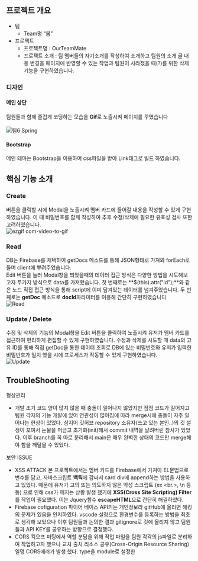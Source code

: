 ## 프로젝트 개요

- 팀
    - Team명 “봄”
- 프로젝트
    - 프로젝트명 : OurTeamMate
    - 프로젝트 소개 : 팀 멤버들의 자기소개를 작성하여 소개하고 팀원의 소개 글 내용 변경을 페이지에 반영할 수 있는 작업과 팀원이 사라졌을 때(?)를 위한 삭제 기능을 구현하였습니다.



### 디자인

#### 메인 상단
팀원들과 함께 즐겁게 코딩하는 모습을 **Gif**로 노출시켜 페이지를 꾸몄습니다<br><br>
![팀6 Spring](https://github.com/JungHyunMoon/sparta_team_6/assets/120004247/872d6375-4f3a-45c5-a33c-49ef1ed42264)

#### Bootstrap
메인 테마는 Bootstrap을 이용하여 css파일을 받아 Link태그로 빌드 하였습니다.

## 핵심 기능 소개

### Create
<NEW MEMBER> 버튼을 클릭할 시에 Modal을 노출시켜 멤버 카드에 들어갈 내용을 작성할 수 있게 구현하였습니다. 이 때 비밀번호를 함께 작성하여 추후 수정/삭제에 필요한 유효성 검사 또한 고려하였습니다.<br>
![ezgif com-video-to-gif](https://github.com/JungHyunMoon/sparta_team_6/assets/120004247/d64160a7-a720-4849-bcd8-5e518b38bfe0)


### Read
DB는 Firebase를 채택하여 getDocs 메소드를 통해 JSON형태로 가져와 forEach로 돌며 client에 뿌려주었습니다.  
Edit 버튼을 눌러 Modal창을 띄웠을때의 데이터 접근 방식은 다양한 방법을 시도해보고자 두가지 방식으로 data를 가져왔습니다. 첫 번째로는 **$(this).attr("id");**와 같은 노드 직접 접근 방식을 통해 script에 이미 담겨있는 데이터를 넘겨주었습니다. 두 번째로는 **getDoc** 메소드로 **docId**파라미터를 이용해 간단히 구현하였습니다<br>
![Read](https://github.com/JungHyunMoon/sparta_team_6/assets/120004247/3647e425-8f31-43ea-8b88-beefe2b1ff39)

### Update / Delete
수정 및 삭제의 기능의 Modal창을 Edit 버튼을 클릭하여 노출시켜 유저가 멤버 카드를 접근하여 편리하게 편집할 수 있게 구현하였습니다. 수정과 삭제를 시도할 때 data의 고유 ID를 통해 직접 getDoc을 통한 데이터 조회로 DB에 있는 비밀번호와 유저가 입력한 비밀번호가 일치 했을 시에 프로세스가 작동할 수 있게 구현하였습니다.<br>
![Update](https://github.com/JungHyunMoon/sparta_team_6/assets/120004247/e6b921ad-fe83-4851-b564-ea8f4f9cb90d)

## TroubleShooting
형상관리
- 개발 초기 코드 양이 많지 않을 때 충돌이 일어나지 않았지만 점점 코드가 길어지고 팀원 각자의 기능 개발에 있어 연관성이 많아짐에 따라 merge시에 충돌이 자주 일어나는 현상이 있었다. 심지어 깃허브 repository 소유자(쓰고 있는 본인..)의 깃 설정이 꼬여서 눈물을 머금고 초기화(init)해서 commit 내역을 날려버린 참사가 있었다. 이후 branch를 꼭 따로 분리해서 main은 매우 완벽한 상태의 코드만 merge해야 함을 깨달을 수 있었다.

보안 ISSUE
- XSS ATTACK
  본 프로젝트에서는 멤버 카드를 Firebase에서 가져아 EL문법으로 변수를 담고, 자바스크립트 **백틱**에 감싸서 card div에 append하는 방법을 사용하고 있었다. 때문에 유저가 고의 또는 의도하지 않은 악성 스크립트 (ex <br.>, \n 등등) 으로 인해 css가 깨지는 상황 발생 했기에 **XSS(Cross Site Scripting) Filter** 를 작업이 필요했다. 이는 Jquery함수 **escapeHTML**으로 간단히 해결하였다.
- Firebase cofiguration
파이어 베이스 API키는 개인정보라 gitHub에 올리면 해킹의 문제가 있음을 인지하였다. vscode 설정으로 환경변수를 등록하는 방법을 최초로 생각해 보았으나 이후 팀원들과 논의한 결과 gitignore로 깃에 올리지 않고 팀원들과 API KEY를 공유하는 방향으로 결정했다.
- CORS
 킥오프 미팅에서 역할 분담을 위해 작업 파일을 팀원 각각의 js파일로 분리하여 작업하고자 했으나 교차 출처 리소스 공유(Cross-Origin Resource Sharing) 일명 CORS에러가 발생 했다. type을 module로 설정한 <script> 태그가 포함된 HTML 파일을 로컬에서 불러올 경우 javascript 모듈 보안 요구사항으로 인해 CORS 오류가 발생한다는 것을 팀원모두 알게되었다. 브라우저가 웹에서 로컬 파일에 접근하지 못하게 했기 때문에 아쉽지만 코드를 병합하여 한 HTML파일에 넣어서 진행 했다.(깃 충돌의 시작..)

  
